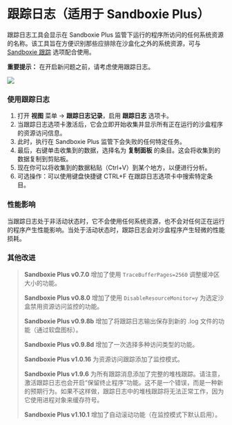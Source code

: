 # 跟踪日志（适用于 Sandboxie Plus）

跟踪日志工具会显示在 Sandboxie Plus 监管下运行的程序所访问的任何系统资源的名称。该工具旨在方便识别那些应排除在沙盒化之外的系统资源，可与 [Sandboxie 跟踪](./Content/zh_CN/SandboxieTrace.md) 选项配合使用。

**重要提示：** 在开启新问题之前，请考虑使用跟踪日志。

![](../Media/TraceLog.png)

### 使用跟踪日志

1. 打开 **视图** 菜单 -> **跟踪日志记录**，启用 **跟踪日志** 选项卡。
2. 当跟踪日志选项卡激活后，它会立即开始收集并显示所有正在运行的沙盒程序的资源访问信息。
3. 此时，执行在 Sandboxie Plus 监管下会失败的任何特定任务。
4. 最后，右键单击收集到的数据，选择名为 **复制面板** 的条目。这会将收集到的数据复制到剪贴板。
5. 现在你可以将收集到的数据粘贴（Ctrl+V）到某个地方，以便进行分析。
6. 可选操作：可以使用键盘快捷键 CTRL+F 在跟踪日志选项卡中搜索特定条目。

### 性能影响

当跟踪日志处于非活动状态时，它不会使用任何系统资源，也不会对任何正在运行的程序产生性能影响。当处于活动状态时，跟踪日志会对沙盒程序产生轻微的性能损耗。

### 其他改进

> **Sandboxie Plus v0.7.0** 增加了使用 `TraceBufferPages=2560` 调整缓冲区大小的功能。
>
> **Sandboxie Plus v0.8.0** 增加了使用 `DisableResourceMonitor=y` 为选定沙盒禁用资源访问监控的功能。
>
> **Sandboxie Plus v0.9.8b** 增加了将跟踪日志输出保存到新的 .log 文件的功能（通过软盘图标）。
>
> **Sandboxie Plus v0.9.8d** 增加了一次选择多种访问类型的功能。
>
> **Sandboxie Plus v1.0.16** 为资源访问跟踪添加了监控模式。
>
> **Sandboxie Plus v1.9.6** 为所有跟踪消息添加了完整的堆栈跟踪。请注意，激活跟踪日志也会开启“保留终止程序”功能。这不是一个错误，而是一种新的预期行为。如果不这样做，跟踪日志中的堆栈跟踪将无法正常工作，因为它使用进程对象来缓存符号。
>
> **Sandboxie Plus v1.10.1** 增加了自动滚动功能（在监控模式下默认启用）。
